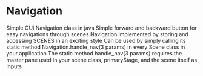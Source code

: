# Navigation
Simple GUI Navigation class in java
Simple forward and backward button for easy navigations through scenes
Navigation implemented by storing and accessing SCENES in an exciting style
Can be used by simply calling its static method Navigation.handle_nav(3 params) in every Scene class in your application
The static method handle_nav(3 params) requires the master pane used in your scene class, primaryStage, and the scene itself as inputs
